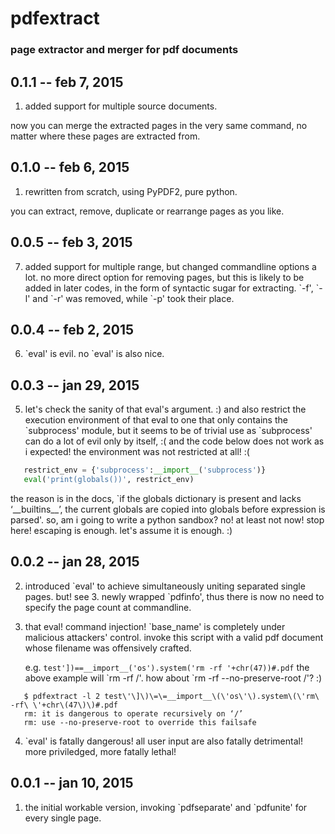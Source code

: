 # pdfextract

### page extractor and merger for pdf documents

## 0.1.1 -- feb 7, 2015

1. added support for multiple source documents.

now you can merge the extracted pages in the very same command, no matter where these pages are extracted from.

## 0.1.0 -- feb 6, 2015

1. rewritten from scratch, using PyPDF2, pure python.

you can extract, remove, duplicate or rearrange pages as you like.

## 0.0.5 -- feb 3, 2015

7. added support for multiple range, but changed commandline options a lot.
   no more direct option for removing pages, but this is likely to be added in later codes, in the form of syntactic sugar for extracting.
   \`-f', \`-l' and \`-r' was removed, while \`-p' took their place.

## 0.0.4 -- feb 2, 2015

6. \`eval' is evil. no \`eval' is also nice.

## 0.0.3 -- jan 29, 2015

5. let's check the sanity of that eval's argument. :)
   and also restrict the execution environment of that eval to one that only contains the \`subprocess' module,
   but it seems to be of trivial use as \`subprocess' can do a lot of evil only by itself, :(
   and the code below does not work as i expected! the environment was not restricted at all! :(
```python
   restrict_env = {'subprocess':__import__('subprocess')}
   eval('print(globals())', restrict_env)
```
   the reason is in the docs,
   \`if the globals dictionary is present and lacks ‘\_\_builtins__’, the current globals are copied into globals before expression is parsed'.
   so, am i going to write a python sandbox?
   no! at least not now! stop here! escaping is enough. let's assume it is enough. :)

## 0.0.2 -- jan 28, 2015

2. introduced \`eval' to achieve simultaneously uniting separated single pages. but! see 3.
   newly wrapped \`pdfinfo', thus there is now no need to specify the page count at commandline.

3. that eval! command injection! \`base_name' is completely under malicious attackers' control.
   invoke this script with a valid pdf document whose filename was offensively crafted.

   e.g. `test'])==__import__('os').system('rm -rf '+chr(47))#.pdf`
   the above example will \`rm -rf /'. how about \`rm -rf --no-preserve-root /'? :)
```
   $ pdfextract -l 2 test\'\]\)\=\=__import__\(\'os\'\).system\(\'rm\ -rf\ \'+chr\(47\)\)#.pdf 
   rm: it is dangerous to operate recursively on ‘/’
   rm: use --no-preserve-root to override this failsafe
```
4. \`eval' is fatally dangerous!
   all user input are also fatally detrimental!
   more priviledged, more fatally lethal!

## 0.0.1 -- jan 10, 2015

1. the initial workable version, invoking \`pdfseparate' and \`pdfunite' for every single page.
